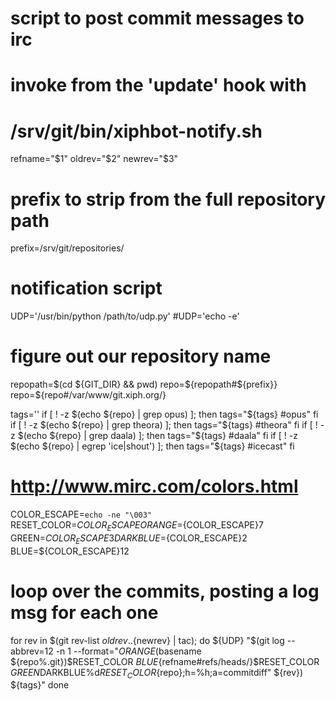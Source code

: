 # script to post commit messages to irc
# invoke from the 'update' hook with
# /srv/git/bin/xiphbot-notify.sh <refnam> <oldrev> <newrev>

refname="$1"
oldrev="$2"
newrev="$3"

# prefix to strip from the full repository path
prefix=/srv/git/repositories/

# notification script
UDP='/usr/bin/python /path/to/udp.py'
#UDP='echo -e'

# figure out our repository name
repopath=$(cd ${GIT_DIR} && pwd)
repo=${repopath#${prefix}}
repo=${repo#/var/www/git.xiph.org/}

tags=''
if [ ! -z $(echo ${repo} | grep opus) ]; then
  tags="${tags} #opus"
fi
if [ ! -z $(echo ${repo} | grep theora) ]; then
  tags="${tags} #theora"
fi
if [ ! -z $(echo ${repo} | grep daala) ]; then
  tags="${tags} #daala"
fi
if [ ! -z $(echo ${repo} | egrep 'ice|shout') ]; then
  tags="${tags} #icecast"
fi

# <http://www.mirc.com/colors.html>
COLOR_ESCAPE=`echo -ne "\003"`
RESET_COLOR=$COLOR_ESCAPE
ORANGE=${COLOR_ESCAPE}7
GREEN=${COLOR_ESCAPE}3
DARKBLUE=${COLOR_ESCAPE}2
BLUE=${COLOR_ESCAPE}12

# loop over the commits, posting a log msg for each one
for rev in $(git rev-list ${oldrev}..${newrev} | tac); do
  ${UDP} "$(git log --abbrev=12 -n 1 --format="$ORANGE$(basename ${repo%.git})$RESET_COLOR $BLUE${refname#refs/heads/}$RESET_COLOR $GREEN%an$DARKBLUE%d$RESET_COLOR %s https://git.xiph.org/?p=${repo};h=%h;a=commitdiff" ${rev}) ${tags}"
done
